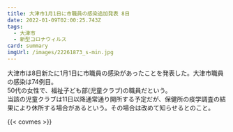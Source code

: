 ```yaml
---
title: 大津市1月1日に市職員の感染追加発表 8日
date: 2022-01-09T02:00:25.743Z
tags:
  - 大津市
  - 新型コロナウィルス
card: summary
imgUrl: /images/22261873_s-min.jpg
---
```

大津市は8日新たに1月1日に市職員の感染があったことを発表した。大津市職員の感染は74例目。  
50代の女性で、福祉子ども部(児童クラブ)の職員だという。  
当該の児童クラブは11日以降通常通り開所する予定だが、保健所の疫学調査の結果により休所する場合があるという。その場合は改めて知らせるとのこと。

{{< covmes >}}